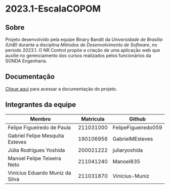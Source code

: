 # 2023.1-EscalaCOPOM

## Sobre

Projeto desenvolvido pela equipe Binary Bandit da *Universidade de Brasília (UnB)* durante a disciplina *Métodos de Desenvolvimento de Software*, no período 2023.1. O NR Control propõe a criação de uma aplicação web que auxilie no gerenciamento dos cursos realizados pelos funcionários da SONDA Engenharia.

## Documentação 

[Clique aqui](https://mdsreq-fga-unb.github.io/2023.1-EscalaCOPOM/) para acessar a documentação do projeto.

## Integrantes da equipe

|Membro|Matrícula|Github|
|----|----|----|
|Felipe Figueiredo de Paula|211031000|FelipeFigueiredo059|
|Gabriel Felipe Mesquita Esteves|190106956|GabrielMEsteves|
|Júlia Rodrigues Yoshida|200021222|juliaryoshida|
|Manoel Felipe Teixeira Neto|211041240|Manoel835|
|Vinicius Eduardo Muniz da Silva|211031870|Vinicius-Muniz|
